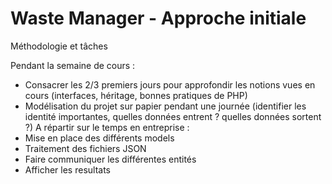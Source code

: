 # Waste Manager - Approche initiale


Méthodologie et tâches

Pendant la semaine de cours :
- Consacrer les 2/3 premiers jours pour approfondir les notions vues en cours (interfaces, héritage, bonnes pratiques de PHP)
- Modélisation du projet sur papier pendant une journée (identifier les identité importantes, quelles données entrent ? quelles données sortent ?)
A répartir sur le temps en entreprise :
- Mise en place des différents models
- Traitement des fichiers JSON
- Faire communiquer les différentes entités
- Afficher les resultats
